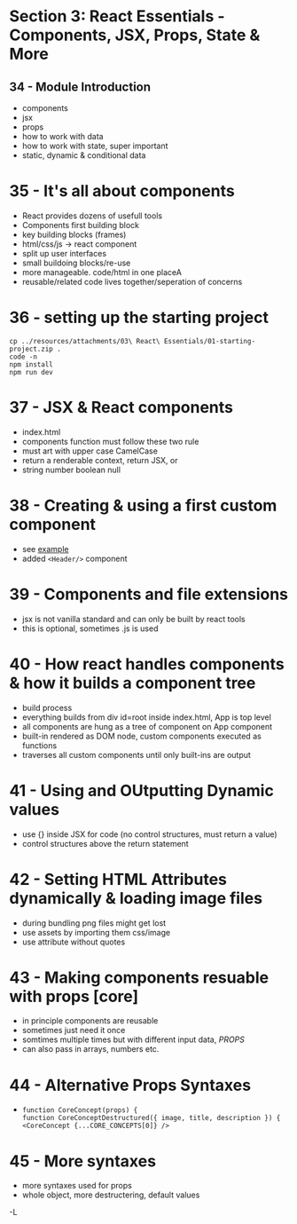 # Section 3: React Essentials - Components, JSX, Props, State & More

## 34 - Module Introduction

-   components
-   jsx
-   props
-   how to work with data
-   how to work with state, super important
-   static, dynamic & conditional data

# 35 - It's all about components

-   React provides dozens of usefull tools
-   Components first building block
-   key building blocks (frames)
-   html/css/js -> react component
-   split up user interfaces
-   small buildoing blocks/re-use
-   more manageable. code/html in one placeA
-   reusable/related code lives together/seperation of concerns

# 36 - setting up the starting project

```
cp ../resources/attachments/03\ React\ Essentials/01-starting-project.zip .
code -n
npm install
npm run dev
```

# 37 - JSX & React components

-   index.html
-   components function must follow these two rule
-   must art with upper case CamelCase
-   return a renderable context, return JSX, or
-   string number boolean null

# 38 - Creating & using a first custom component

-   see [example](01-starting-project/src/App.jsx)
-   added `<Header/>` component

# 39 - Components and file extensions

-   jsx is not vanilla standard and can only be built by react tools
-   this is optional, sometimes .js is used

# 40 - How react handles components & how it builds a component tree

-   build process
-   everything builds from div id=root inside index.html, App is top level
-   all components are hung as a tree of component on App component
-   built-in rendered as DOM node, custom components executed as functions
-   traverses all custom components until only built-ins are output

# 41 - Using and OUtputting Dynamic values

-   use {} inside JSX for code (no control structures, must return a value)
-   control structures above the return statement

# 42 - Setting HTML Attributes dynamically & loading image files

-   during bundling png files might get lost
-   use assets by importing them css/image
-   use attribute without quotes

# 43 - Making components resuable with props [core]

-   in principle components are reusable
-   sometimes just need it once
-   somtimes multiple times but with different input data, _PROPS_
-   can also pass in arrays, numbers etc.

# 44 - Alternative Props Syntaxes

-   ```
    function CoreConcept(props) {
    function CoreConceptDestructured({ image, title, description }) {
    <CoreConcept {...CORE_CONCEPTS[0]} />
    ```

# 45 - More syntaxes

-   more syntaxes used for props
-   whole object, more destructering, default values

-L
